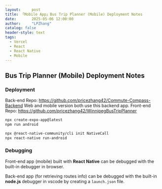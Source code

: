 ```yaml
---
layout:     post
title: 「Mobile App」Bus Trip Planner (Mobile) Deployment Notes
date:       2025-05-06 12:00:00
author:     "LPZhang"
catalog: false
header-style: text
tags: 
  - Vercel
  - React
  - React Native
  - Mobile
---
```


## Bus Trip Planner (Mobile) Deployment Notes

### Deployment
Back-end Repo: https://github.com/pricezhang42/Commute-Compass-Backend
Web and mobile version both use this backend app.
Front-end Repo: https://github.com/pricezhang42/WinnipegBusTripPlanner

```bash
npx create-expo-app@latest
npm run android

npx @react-native-community/cli init NativeCall
npx react-native run-android
```

### Debugging
Front-end app (mobile) built with **React Native** can be debugged with the built-in debugger in browser.

Back-end app (for retrieving routes info) can be debugged with the built-in **node.js** debugger in vscode by creating a `launch.json` file.
